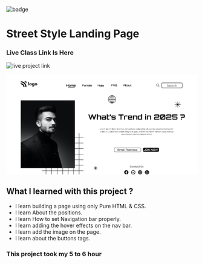 ![badge](https://img.shields.io/badge/Project-01-blueviolet)

# Street Style Landing Page

### Live Class Link Is Here 
![live project link](https://live-class-project-1-street-style.netlify.app/)

![project-01-image](./thumbnail.png)

## What I learned with this project ?
  - I learn building a page using only Pure HTML & CSS.
  - I learn About the positions.
  - I learn How to set Navigation bar properly.
  - I learn adding the hover effects on the nav bar.
  - I learn add the image on the page.
  - I learn about the buttons tags.

### This project took my 5 to 6 hour

